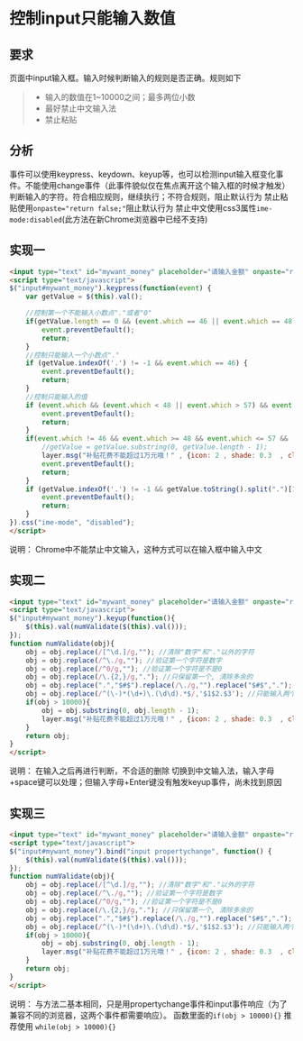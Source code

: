 # 控制input只能输入数值
## 要求
页面中input输入框。输入时候判断输入的规则是否正确。规则如下
>- 输入的数值在1~10000之间；最多两位小数
>- 最好禁止中文输入法
>- 禁止粘贴

## 分析
事件可以使用keypress、keydown、keyup等，也可以检测input输入框变化事件。不能使用change事件（此事件貌似仅在焦点离开这个输入框的时候才触发）
判断输入的字符。符合相应规则，继续执行；不符合规则，阻止默认行为
禁止粘贴使用`onpaste="return false;"`阻止默认行为
禁止中文使用css3属性`ime-mode:disabled`(此方法在新Chrome浏览器中已经不支持)

## 实现一
```html
<input type="text" id="mywant_money" placeholder="请输入金额" onpaste="return false;">
<script type="text/javascript">
$("input#mywant_money").keypress(function(event) {
    var getValue = $(this).val();

    //控制第一个不能输入小数点"."或者"0"
    if(getValue.length == 0 && (event.which == 46 || event.which == 48)){
        event.preventDefault();
        return;
    }
    //控制只能输入一个小数点"."
    if (getValue.indexOf('.') != -1 && event.which == 46) {
        event.preventDefault();
        return;
    }
    //控制只能输入的值
    if (event.which && (event.which < 48 || event.which > 57) && event.which != 8 && event.which != 46) {
        event.preventDefault();
        return;
    }
    if(event.which != 46 && event.which >= 48 && event.which <= 57 && ((parseFloat(getValue) * 10 + event.which - 48) > 10000) && getValue.indexOf('.') == -1){
        //getValue = getValue.substring(0, getValue.length - 1);
        layer.msg("补贴花费不能超过1万元哦！" , {icon: 2 , shade: 0.3  , closeBtn: 1 });
        event.preventDefault();
        return;
    }
    if (getValue.indexOf('.') != -1 && getValue.toString().split(".")[1].length >= 2){
        event.preventDefault();
        return;
    }
}).css("ime-mode", "disabled");
</script>
```
说明：
Chrome中不能禁止中文输入，这种方式可以在输入框中输入中文

## 实现二
```html
<input type="text" id="mywant_money" placeholder="请输入金额" onpaste="return false;">
<script type="text/javascript">
$("input#mywant_money").keyup(function(){
    $(this).val(numValidate($(this).val()));
});
function numValidate(obj){
    obj = obj.replace(/[^\d.]/g,""); //清除"数字"和"."以外的字符
    obj = obj.replace(/^\./g,""); //验证第一个字符是数字
    obj = obj.replace(/^0/g,""); //验证第一个字符是不是0
    obj = obj.replace(/\.{2,}/g,"."); //只保留第一个, 清除多余的
    obj = obj.replace(".","$#$").replace(/\./g,"").replace("$#$",".");
    obj = obj.replace(/^(\-)*(\d+)\.(\d\d).*$/,'$1$2.$3'); //只能输入两个小数
    if(obj > 10000){
        obj = obj.substring(0, obj.length - 1);
        layer.msg("补贴花费不能超过1万元哦！" , {icon: 2 , shade: 0.3  , closeBtn: 1, title: "温馨提示" });
    }
    return obj;
}
</script>
```
说明：
在输入之后再进行判断，不合适的删除
切换到中文输入法，输入字母+space键可以处理；但输入字母+Enter键没有触发keyup事件，尚未找到原因

## 实现三
```html
<input type="text" id="mywant_money" placeholder="请输入金额" onpaste="return false;">
<script type="text/javascript">
$("input#mywant_money").bind("input propertychange", function() {
    $(this).val(numValidate($(this).val()));
});
function numValidate(obj){
    obj = obj.replace(/[^\d.]/g,""); //清除"数字"和"."以外的字符
    obj = obj.replace(/^\./g,""); //验证第一个字符是数字
    obj = obj.replace(/^0/g,""); //验证第一个字符是不是0
    obj = obj.replace(/\.{2,}/g,"."); //只保留第一个, 清除多余的
    obj = obj.replace(".","$#$").replace(/\./g,"").replace("$#$",".");
    obj = obj.replace(/^(\-)*(\d+)\.(\d\d).*$/,'$1$2.$3'); //只能输入两个小数
    if(obj > 10000){
        obj = obj.substring(0, obj.length - 1);
        layer.msg("补贴花费不能超过1万元哦！" , {icon: 2 , shade: 0.3  , closeBtn: 1, title: "温馨提示" });
    }
    return obj;
}
</script>
```
说明：
与方法二基本相同，只是用propertychange事件和input事件响应（为了兼容不同的浏览器，这两个事件都需要响应）。
函数里面的`if(obj > 10000){}` 推荐使用 `while(obj > 10000){}`